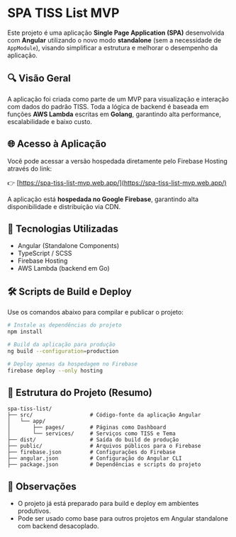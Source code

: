 # SPA TISS List MVP

Este projeto é uma aplicação **Single Page Application (SPA)** desenvolvida com **Angular** utilizando o novo modo **standalone** (sem a necessidade de `AppModule`), visando simplificar a estrutura e melhorar o desempenho da aplicação.

## 🔍 Visão Geral

A aplicação foi criada como parte de um MVP para visualização e interação com dados do padrão TISS. Toda a lógica de backend é baseada em funções **AWS Lambda** escritas em **Golang**, garantindo alta performance, escalabilidade e baixo custo.

## 🌐 Acesso à Aplicação

Você pode acessar a versão hospedada diretamente pelo Firebase Hosting através do link:

👉 [https://spa-tiss-list-mvp.web.app/](https://spa-tiss-list-mvp.web.app/)

A aplicação está **hospedada no Google Firebase**, garantindo alta disponibilidade e distribuição via CDN.

## 🧠 Tecnologias Utilizadas

- Angular (Standalone Components)
- TypeScript / SCSS
- Firebase Hosting
- AWS Lambda (backend em Go)

## 🛠️ Scripts de Build e Deploy

Use os comandos abaixo para compilar e publicar o projeto:

```bash
# Instale as dependências do projeto
npm install

# Build da aplicação para produção
ng build --configuration=production

# Deploy apenas da hospedagem no Firebase
firebase deploy --only hosting
```

## 📁 Estrutura do Projeto (Resumo)

```
spa-tiss-list/
├── src/                  # Código-fonte da aplicação Angular
│   └── app/
│       ├── pages/        # Páginas como Dashboard
│       └── services/     # Serviços como TISS e Tema
├── dist/                 # Saída do build de produção
├── public/               # Arquivos públicos para o Firebase
├── firebase.json         # Configurações do Firebase
├── angular.json          # Configuração do Angular CLI
├── package.json          # Dependências e scripts do projeto
```

## 📌 Observações

- O projeto já está preparado para build e deploy em ambientes produtivos.
- Pode ser usado como base para outros projetos em Angular standalone com backend desacoplado.
